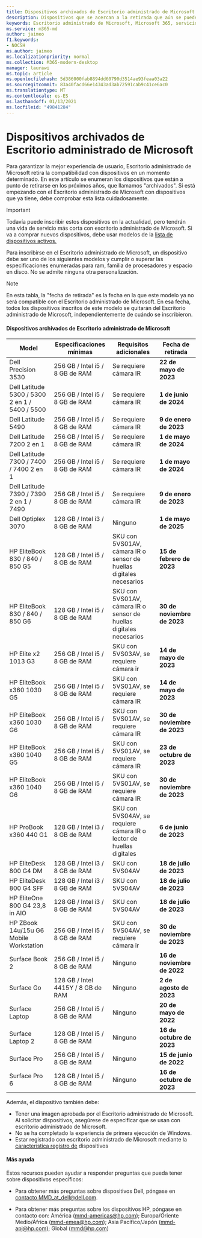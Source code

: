 ```yaml
---
title: Dispositivos archivados de Escritorio administrado de Microsoft
description: Dispositivos que se acercan a la retirada que aún se pueden inscribir, pero que tendrán una vida útil de soporte técnico abreviada
keywords: Escritorio administrado de Microsoft, Microsoft 365, servicio, documentación
ms.service: m365-md
author: jaimeo
f1.keywords:
- NOCSH
ms.author: jaimeo
ms.localizationpriority: normal
ms.collection: M365-modern-desktop
manager: laurawi
ms.topic: article
ms.openlocfilehash: 5d386000fab8894dd60790d3514ae93feaa03a22
ms.sourcegitcommit: 83a40facd66e14343ad3ab72591cab9c41ce6ac0
ms.translationtype: MT
ms.contentlocale: es-ES
ms.lasthandoff: 01/13/2021
ms.locfileid: "49841284"
---
```

# <a name="microsoft-managed-desktop-archived-devices"></a>Dispositivos archivados de Escritorio administrado de Microsoft

Para garantizar la mejor experiencia de usuario, Escritorio administrado de Microsoft retira la compatibilidad con dispositivos en un momento determinado. En este artículo se enumeran los dispositivos que están a punto de retirarse en los próximos años, que llamamos "archivados". Si está empezando con el Escritorio administrado de Microsoft con dispositivos que ya tiene, debe comprobar esta lista cuidadosamente.

>[!IMPORTANT]
>Todavía puede inscribir estos dispositivos en la actualidad, pero tendrán una vida de servicio más corta con escritorio administrado de Microsoft. Si va a comprar nuevos dispositivos, debe usar modelos de la [lista de dispositivos activos.](./device-list.md)

<!-- Microsoft 365 E5; Device as a Service -->
<!-- Split from device & technologies topic. Destination topic for aka.ms/device-list  -->
Para inscribirse en el Escritorio administrado de Microsoft, un dispositivo debe ser uno de los siguientes modelos y cumplir o superar las especificaciones enumeradas para ram, familia de procesadores y espacio en disco. No se admite ninguna otra personalización.



>[!NOTE]
>En esta tabla, la "fecha de retirada" es la fecha en la que este modelo ya no será compatible con el Escritorio administrado de Microsoft. En esa fecha, todos los dispositivos inscritos de este modelo se quitarán del Escritorio administrado de Microsoft, independientemente de cuándo se inscribieron.

#### <a name="microsoft-managed-desktop-archived-devices"></a>Dispositivos archivados de Escritorio administrado de Microsoft

| Model  | Especificaciones mínimas  | Requisitos adicionales   | Fecha de retirada |
|---------|---------|---------|---------|
|Dell Precision 3530| 256 GB / Intel i5 / 8 GB de RAM | Se requiere cámara IR | **22 de mayo de 2023** |
|Dell Latitude 5300 / 5300 2 en 1 / 5400 / 5500 | 256 GB / Intel i5 / 8 GB de RAM | Se requiere cámara IR | **1 de junio de 2024**  |
|Dell Latitude 5490 | 256 GB / Intel i5 / 8 GB de RAM | Se requiere cámara IR | **9 de enero de 2023** |
|Dell Latitude 7200 2 en 1 | 256 GB / Intel i5 / 8 GB de RAM | Se requiere cámara IR | **1 de mayo de 2024** |
|Dell Latitude 7300 / 7400 / 7400 2 en 1 | 256 GB / Intel i5 / 8 GB de RAM | Se requiere cámara IR | **1 de mayo de 2024**  |
|Dell Latitude 7390 / 7390 2 en 1 / 7490 | 256 GB / Intel i5 / 8 GB de RAM   | Se requiere cámara IR | **9 de enero de 2023** |
|Dell Optiplex 3070 | 128 GB / Intel i3 / 8 GB de RAM | Ninguno | **1 de mayo de 2025**  |
|HP EliteBook 830 / 840 / 850 G5| 128 GB / Intel i5 / 8 GB de RAM | SKU con 5VS01AV, cámara IR o sensor de huellas digitales necesarios  | **15 de febrero de 2023** |
|HP EliteBook 830 / 840 / 850 G6| 128 GB / Intel i5 / 8 GB de RAM | SKU con 5VS01AV, cámara IR o sensor de huellas digitales necesarios  | **30 de noviembre de 2023** |
|HP Elite x2 1013 G3| 256 GB / Intel i5 / 8 GB de RAM | SKU con 5VS03AV, se requiere cámara ir |**14 de mayo de 2023** |
|HP EliteBook x360 1030 G5| 256 GB / Intel i5 / 8 GB de RAM | SKU con 5VS01AV, se requiere cámara IR |**14 de mayo de 2023** |
|HP EliteBook x360 1030 G6| 256 GB / Intel i5 / 8 GB de RAM | SKU con 5VS01AV, se requiere cámara IR |**30 de noviembre de 2023** |
|HP EliteBook x360 1040 G5| 256 GB / Intel i5 / 8 GB de RAM | SKU con 5VS01AV, se requiere cámara IR | **23 de octubre de 2023** |
|HP EliteBook x360 1040 G6| 256 GB / Intel i5 / 8 GB de RAM | SKU con 5VS01AV, se requiere cámara IR | **30 de noviembre de 2023** |
|HP ProBook x360 440 G1| 128 GB / Intel i3 / 8 GB de RAM | SKU con 5VS04AV, se requiere cámara IR o lector de huellas digitales | **6 de junio de 2023** |
|HP EliteDesk 800 G4 DM | 128 GB / Intel i3 / 8 GB de RAM | SKU con 5VS04AV | **18 de julio de 2023** |
|HP EliteDesk 800 G4 SFF | 128 GB / Intel i3 / 8 GB de RAM | SKU con 5VS04AV | **18 de julio de 2023** |
|HP EliteOne 800 G4 23,8 in AIO |128 GB / Intel i3 / 8 GB de RAM |SKU con 5VS04AV| **18 de julio de 2023** |
|HP ZBook 14u/15u G6 Mobile Workstation |256 GB / Intel i5 / 8 GB de RAM |SKU con 5VS04AV, se requiere cámara ir| **30 de noviembre de 2023** |
|Surface Book 2| 256 GB / Intel i5 / 8 GB de RAM | Ninguno | **16 de noviembre de 2022** |
|Surface Go| 128 GB / Intel 4415Y / 8 GB de RAM | Ninguno | **2 de agosto de 2023** |
|Surface Laptop| 256 GB / Intel i5 / 8 GB de RAM | Ninguno | **20 de mayo de 2022** |
|Surface Laptop 2| 128 GB / Intel i5 / 8 GB de RAM | Ninguno | **16 de octubre de 2023** |
|Surface Pro| 256 GB / Intel i5 / 8 GB de RAM | Ninguno | **15 de junio de 2022** |
|Surface Pro 6| 128 GB / Intel i5 / 8 GB de RAM | Ninguno | **16 de octubre de 2023** |

Además, el dispositivo también debe:

- Tener una imagen aprobada por el Escritorio administrado de Microsoft. Al solicitar dispositivos, asegúrese de especificar que se usan con escritorio administrado de Microsoft.
- No se ha completado la experiencia de primera ejecución de Windows.
- Estar registrado con escritorio administrado de Microsoft mediante la [característica registro de](https://aka.ms/mmddrhelp) dispositivos

#### <a name="more-help"></a>Más ayuda

Estos recursos pueden ayudar a responder preguntas que pueda tener sobre dispositivos específicos:

- Para obtener más preguntas sobre dispositivos Dell, póngase en [contacto MMD_at_dell@dell.com](mailto:MMD_at_dell@dell.com).

- Para obtener más preguntas sobre los dispositivos HP, póngase en contacto con: América ([mmd-americas@hp.com](mailto:mmd-americas@hp.com)); Europa/Oriente Medio/África ([mmd-emea@hp.com](mailto:mmd-emea@hp.com)); Asia Pacífico/Japón ([mmd-apj@hp.com](mailto:mmd-apj@hp.com)); Global ([mmd@hp.com](mailto:mmd@hp.com))
